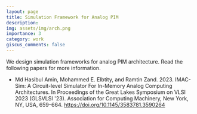 ```yaml
---
layout: page
title: Simulation Framework for Analog PIM
description:
img: assets/img/arch.png
importance: 3
category: work
giscus_comments: false
---
```


We design simulation frameworks for analog PIM architecture.
Read the following papers for more information.

- Md Hasibul Amin, Mohammed E. Elbtity, and Ramtin Zand. 2023. IMAC-Sim: A Circuit-level Simulator For In-Memory Analog Computing Architectures. In Proceedings of the Great Lakes Symposium on VLSI 2023 (GLSVLSI '23). Association for Computing Machinery, New York, NY, USA, 659–664. https://doi.org/10.1145/3583781.3590264
